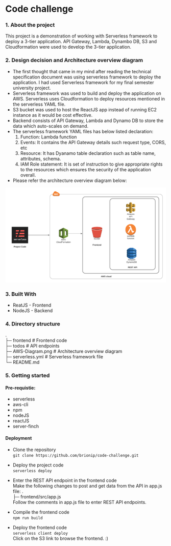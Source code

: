 # Code challenge

### 1. About the project

This project is a demonstration of working with Serverless framework to deploy a 3-tier application. API Gateway, Lambda, Dynambo DB, S3 and Cloudformation were used to develop the 3-tier application. 


### 2. Design decision and Architecture overview diagram
-	The first thought that came in my mind after reading the technical specification document was using serverless framework to deploy the application. I had used  Serverless framework for my final semester university project. 
-	Serverless framework was used to build and deploy the application on AWS. Serverless uses Cloudformation to deploy resources mentioned in the serverless YAML file.
-	S3 bucket was used to host the ReactJS app instead of running EC2 instance as it would be cost effective.
-	Backend consists of API Gateway, Lambda and Dynamo DB to store the data which auto-scales on demand.
-	The serverless framework YAML files has below listed declaration:<br>
	1. Function: Lambda function <br>
	2. Events: It contains the API Gateway details such request type, CORS, etc <br>
	3. Resource: It has Dyanamo table declaration such as table name, attributes, schema. <br>
	4. IAM Role statement: It is set of instruction to give appropriate rights to the resources which ensures the security of the application overall. <br>
-	Please refer the architecture overview diagram below: 

![alt text](https://github.com/brionip/code-challenge/blob/master/AWS-Diagram.png "Architecture Overview Diagram")


### 3. Built With

* ReatJS - Frontend
* NodeJS - Backend

### 4. Directory structure
. <br>
├─ frontend                 # Frontend code <br>
├─ todos                    # API endpoints <br>
├─ AWS-Diagram.png          # Architecture overview diagram <br>
├─ serverless.yml           # Serverless framework file <br>
└─ README.md

### 5. Getting started

#### Pre-requistie:
* serverless
* aws-cli
* npm
* nodeJS
* reactJS
* server-finch

#### Deployment
* Clone the repository <br>
`git clone https://github.com/brionip/code-challenge.git`

* Deploy the project code <br>
`serverless deploy`

* Enter the REST API endpoint in the frontend code <br>
Make the following changes to post and get data from the API in app.js file:
. <br>
├─ frontend/src/app.js <br>
Follow the comments in app.js file to enter REST API endpoints.<br>
- Compile the frontend code <br>
`npm run build` 


* Deploy the frontend code <br>
`serverless client deploy` <br>
Click on the S3 link to browse the frontend. :)

